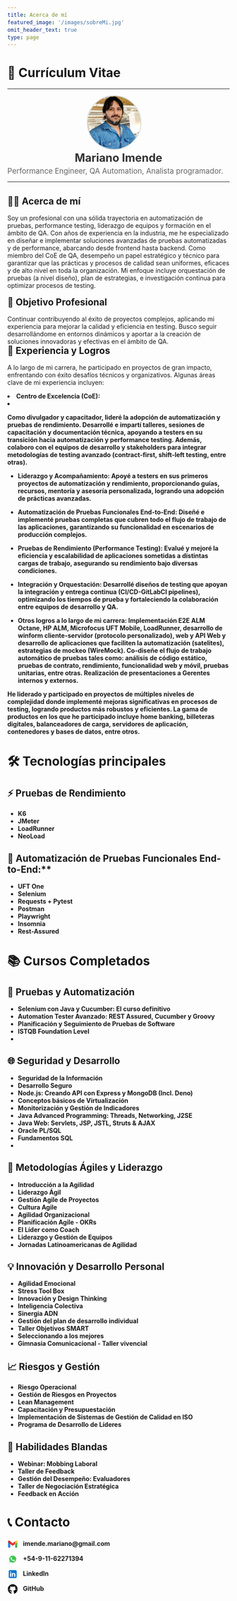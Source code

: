 ```yaml
---
title: Acerca de mí
featured_image: '/images/sobreMi.jpg'
omit_header_text: true
type: page
---
```


# 📜 Currículum Vitae

<hr>
<div style="flex: 0 0 150px; text-align: center; margin-right: 20px;">
        <img src="perfil.png" alt="Perfil" style="width: 120px; height: 120px; border-radius: 50%; border: 2px solid #ddd;">
    </div>
    <div style="flex: 1; text-align: left;">
        <h1 style="text-align: center; margin: 0; font-size: 1.8em; color: #333;">Mariano Imende</h1>
        <p style="margin: 5px 0 0 0; font-size: 1.2em; color: #666;">Performance Engineer, QA Automation, Analista                     programador.</p>
</div>
<hr>
<br>
<div style="text-align: left;">
    <h2 style="display: inline; font-weight: bold; font-size: 1.5em; margin: 0;">
        🧑‍💼 Acerca de mí 
    </h2>
</div>
<br>

<div style="text-align: left;">
Soy un profesional con una sólida trayectoria en automatización de pruebas, performance testing, liderazgo de equipos y formación en el ámbito de QA. Con años de experiencia en la industria, me he especializado en diseñar e implementar soluciones avanzadas de pruebas automatizadas y de performance, abarcando desde frontend hasta backend. Como miembro del CoE de QA, desempeño un papel estratégico y técnico para garantizar que las prácticas y procesos de calidad sean uniformes, eficaces y de alto nivel en toda la organización. Mi enfoque incluye orquestación de pruebas (a nivel diseño), plan de estrategias, e investigación continua para optimizar procesos de testing.
</div>
<br>

<div style="text-align: left;">
    <h2 style="display: inline; font-weight: bold; font-size: 1.5em; margin: 0;">
🎯 Objetivo Profesional
    </h2>
</div>
<br>
<div style="text-align: left;">
Continuar contribuyendo al éxito de proyectos complejos, aplicando mi experiencia para mejorar la calidad y eficiencia en testing. Busco seguir desarrollándome en entornos dinámicos y aportar a la creación de soluciones innovadoras y efectivas en el ámbito de QA.
</div>

<div style="text-align: left;">
    <h2 style="display: inline; font-weight: bold; font-size: 1.5em; margin: 0;">
💼 Experiencia y Logros
    </h2>
</div>
<br>
<div style="text-align: left;">
A lo largo de mi carrera, he participado en proyectos de gran impacto, enfrentando con éxito desafíos técnicos y organizativos. Algunas áreas clave de mi experiencia incluyen:
</div>

<b><li> Centro de Excelencia (CoE): <li/><b/> 
  
Como **divulgador y capacitador**, lideré la adopción de automatización y pruebas de rendimiento. Desarrollé e impartí talleres, sesiones de capacitación y documentación técnica, apoyando a testers en su transición hacia automatización y performance testing. Además, colaboro con el equipos de desarrollo y stakeholders para integrar metodologías de **testing avanzado** (contract-first, shift-left testing, entre otras).

- **Liderazgo y Acompañamiento:** Apoyé a testers en sus primeros proyectos de automatización y rendimiento, proporcionando guías, recursos, mentoría y asesoría personalizada, logrando una **adopción de prácticas avanzadas**.

- **Automatización de Pruebas Funcionales End-to-End:** Diseñé e implementé pruebas completas que cubren todo el flujo de trabajo de las aplicaciones, garantizando su funcionalidad en escenarios de producción complejos.

- **Pruebas de Rendimiento (Performance Testing):** Evalué y mejoré la eficiencia y escalabilidad de aplicaciones sometidas a distintas cargas de trabajo, asegurando su rendimiento bajo diversas condiciones.

- **Integración y Orquestación:** Desarrollé diseños de testing que apoyan la integración y entrega continua (CI/CD-GitLabCI pipelines), optimizando los tiempos de prueba y fortaleciendo la colaboración entre equipos de desarrollo y QA.

- **Otros logros a lo largo de mi carrera:** Implementación E2E ALM Octane, HP ALM, Microfocus UFT Mobile, LoadRunner, desarrollo de winform cliente-servidor (protocolo personalizado), web y API Web y desarrollo de aplicaciones que faciliten la automatización (satelites), estrategias de mockeo (WireMock).
Co-diseñe el flujo de trabajo automático de pruebas tales como: análisis de código estático, pruebas de contrato, rendimiento, funcionalidad web y móvil, pruebas unitarias, entre otras.
Realización de presentaciones a Gerentes internos y externos.

He liderado y participado en proyectos de múltiples niveles de complejidad donde implementé mejoras significativas en procesos de testing, logrando productos más robustos y eficientes. La gama de productos en los que he participado incluye home banking, billeteras digitales, balanceadores de carga, servidores de aplicación, contenedores y bases de datos, entre otros.

# 🛠️ Tecnologías principales

## ⚡ Pruebas de Rendimiento
- K6
- JMeter
- LoadRunner
- NeoLoad

## 🤖 Automatización de Pruebas Funcionales End-to-End:**
- UFT One
- Selenium
- Requests + Pytest
- Postman
- Playwright
- Insomnia
- Rest-Assured

# 📚 Cursos Completados

## 🧪 **Pruebas y Automatización**
- **Selenium con Java y Cucumber**: El curso definitivo
- **Automation Tester Avanzado**: REST Assured, Cucumber y Groovy
- **Planificación y Seguimiento de Pruebas de Software**
- **ISTQB Foundation Level**
- 
## 🌐 **Seguridad y Desarrollo**
- **Seguridad de la Información**
- **Desarrollo Seguro**
- **Node.js**: Creando API con Express y MongoDB (Incl. Deno)
- **Conceptos básicos de Virtualización**
- **Monitorización y Gestión de Indicadores**
- **Java Advanced Programming**: Threads, Networking, J2SE
- **Java Web**: Servlets, JSP, JSTL, Struts & AJAX
- **Oracle PL/SQL**
- **Fundamentos SQL**
- 
## 🚀 **Metodologías Ágiles y Liderazgo**
- **Introducción a la Agilidad**
- **Liderazgo Ágil**
- **Gestión Agile de Proyectos**
- **Cultura Agile**
- **Agilidad Organizacional**
- **Planificación Agile - OKRs**
- **El Líder como Coach**
- **Liderazgo y Gestión de Equipos**
- **Jornadas Latinoamericanas de Agilidad**

## 💡 **Innovación y Desarrollo Personal**
- **Agilidad Emocional**
- **Stress Tool Box**
- **Innovación y Design Thinking**
- **Inteligencia Colectiva**
- **Sinergia ADN**
- **Gestión del plan de desarrollo individual**
- **Taller Objetivos SMART**
- **Seleccionando a los mejores**
- **Gimnasia Comunicacional** - Taller vivencial

## 📈 **Riesgos y Gestión**
- **Riesgo Operacional**
- **Gestión de Riesgos en Proyectos**
- **Lean Management**
- **Capacitación y Presupuestación**
- **Implementación de Sistemas de Gestión de Calidad en ISO**
- **Programa de Desarrollo de Líderes**

## 👥 **Habilidades Blandas**
- **Webinar: Mobbing Laboral**
- **Taller de Feedback**
- **Gestión del Desempeño**: Evaluadores
- **Taller de Negociación Estratégica**
- **Feedback en Acción**

# 📞 Contacto

<div style="display: flex; flex-direction: column; gap: 10px; align-items: flex-start; margin-top: 20px;">
    <!-- Email -->
    <a href="mailto:imende.mariano@gmail.com" style="text-decoration: none; color: inherit;">
        <img src="icons8-gmail-48.png" alt="Email" style="width: 24px; height: 24px; margin-right: 8px; vertical-align: middle;">
        imende.mariano@gmail.com
    </a>
    <a href="https://wa.me/5491162271394" style="text-decoration: none; color: inherit;">
        <img src="icons8-whatsapp-48.png" alt="WhatsApp" style="width: 24px; height: 24px; margin-right: 8px; vertical-align: middle;">
        +54-9-11-62271394
    </a>
    <a href="https://linkedin.com/in/mariano-imende" style="text-decoration: none; color: inherit;" target="_blank">
        <img src="icons8-linkedin-48.png" alt="LinkedIn" style="width: 24px; height: 24px; margin-right: 8px; vertical-align: middle;">
        LinkedIn
    </a>
    <a href="https://github.com/MarianoImende" style="text-decoration: none; color: inherit;">
        <img src="icons8-github-50.png" alt="GitHub" style="width: 24px; height: 24px; margin-right: 8px; vertical-align: middle;">
        GitHub
    </a>
</div>
